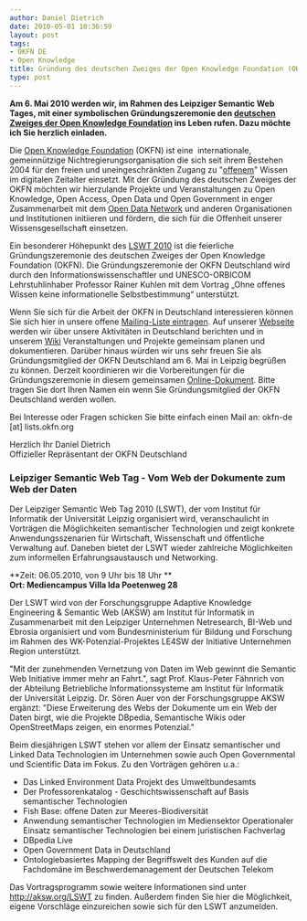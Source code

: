 ```yaml
---
author: Daniel Dietrich
date: 2010-05-01 10:36:59
layout: post
tags:
- OKFN DE
- Open Knowledge
title: Gründung des deutschen Zweiges der Open Knowledge Foundation (OKFN)
type: post
---
```


**Am 6. Mai 2010 werden wir, im Rahmen des Leipziger Semantic Web Tages, mit einer symbolischen Gründungszeremonie den [deutschen Zweiges der Open Knowledge Foundation](//okfn.de) ins Leben rufen. Dazu möchte ich Sie herzlich einladen.**

Die [Open Knowledge Foundation](//okfn.org) (OKFN) ist eine  internationale, gemeinnützige Nichtregierungsorganisation die sich seit ihrem Bestehen 2004 für den freien und uneingeschränkten Zugang zu "[offenem](http://www.opendefinition.org/okd/deutsch/)" Wissen im digitalen Zeitalter einsetzt. Mit der Gründung des deutschen Zweiges der OKFN möchten wir hierzulande Projekte und Veranstaltungen zu Open Knowledge, Open Access, Open Data und Open Government in enger Zusammenarbeit mit dem [Open Data Network](http://opendata-network.org) und anderen Organisationen und Institutionen initiieren und fördern, die sich für die Offenheit unserer Wissensgesellschaft einsetzen.

Ein besonderer Höhepunkt des [LSWT 2010](http://aksw.org/Events/2010/LeipzigerSemanticWebDay) ist die feierliche Gründungszeremonie des deutschen Zweiges der Open Knowledge Foundation (OKFN). Die Gründungszeremonie der OKFN Deutschland wird durch den Informationswissenschaftler und UNESCO-ORBICOM Lehrstuhlinhaber Professor Rainer Kuhlen mit dem Vortrag „Ohne offenes Wissen keine informationelle Selbstbestimmung“ unterstützt.

Wenn Sie sich für die Arbeit der OKFN in Deutschland interessieren können Sie sich hier in unsere offene [Mailing-Liste eintragen](http://lists.okfn.org/mailman/listinfo/okfn-de). Auf unserer [Webseite](//okfn.de) werden wir über unsere Aktivitäten in Deutschland berichten und in unserem [Wiki](http://wiki.okfn.org/de) Veranstaltungen und Projekte gemeinsam planen und dokumentieren. Darüber hinaus würden wir uns sehr freuen Sie als Gründungsmitglied der OKFN Deutschland am 6. Mai in Leipzig begrüßen zu können. Derzeit koordinieren wir die Vorbereitungen für die Gründungszeremonie in diesem gemeinsamen [Online-Dokument](http://opendata.etherpad.com/lswt10). Bitte tragen Sie dort Ihren Namen ein wenn Sie Gründungsmitglied der OKFN Deutschland werden wollen.

Bei Interesse oder Fragen schicken Sie bitte einfach einen Mail an: okfn-de [at] lists.okfn.org

Herzlich Ihr Daniel Dietrich  
Offizieller Repräsentant der OKFN Deutschland

### Leipziger Semantic Web Tag - Vom Web der Dokumente zum Web der Daten

Der Leipziger Semantic Web Tag 2010 (LSWT), der vom Institut für Informatik der Universität Leipzig organisiert wird, veranschaulicht in Vorträgen die Möglichkeiten semantischer Technologien und zeigt konkrete Anwendungsszenarien für Wirtschaft, Wissenschaft und öffentliche Verwaltung auf. Daneben bietet der LSWT wieder zahlreiche Möglichkeiten zum informellen Erfahrungsaustausch und Networking.

**Zeit: 06.05.2010, von 9 Uhr bis 18 Uhr **  
**Ort: Mediencampus Villa Ida Poetenweg 28**

Der LSWT wird von der Forschungsgruppe Adaptive Knowledge Engineering & Semantic Web (AKSW) am Institut für Informatik in Zusammenarbeit mit den Leipziger Unternehmen Netresearch, BI-Web und Ebrosia organisiert und vom Bundesministerium für Bildung und Forschung im Rahmen des WK-Potenzial-Projektes LE4SW der Initiative Unternehmen Region unterstützt.

"Mit der zunehmenden Vernetzung von Daten im Web gewinnt die Semantic Web Initiative immer mehr an Fahrt.", sagt Prof. Klaus-Peter Fähnrich von der Abteilung Betriebliche Informationssysteme am Institut für Informatik der Universität Leipzig. Dr. Sören Auer von der Forschungsgruppe AKSW ergänzt: "Diese Erweiterung des Webs der Dokumente um ein Web der Daten birgt, wie die Projekte DBpedia, Semantische Wikis oder OpenStreetMaps zeigen, ein enormes Potenzial."

Beim diesjährigen LSWT stehen vor allem der Einsatz semantischer und Linked Data Technologien im Unternehmen sowie auch Open Governmental und Scientific Data im Fokus. Zu den Vorträgen gehören u.a.:

  * Das Linked Environment Data Projekt des Umweltbundesamts
  * Der Professorenkatalog - Geschichtswissenschaft auf Basis semantischer Technologien
  * Fish Base: offene Daten zur Meeres-Biodiversität
  * Anwendung semantischer Technologien im Mediensektor Operationaler Einsatz semantischer Technologien bei einem juristischen Fachverlag
  * DBpedia Live
  * Open Government Data in Deutschland
  * Ontologiebasiertes Mapping der Begriffswelt des Kunden auf die Fachdomäne im Beschwerdemanagement der Deutschen Telekom

Das Vortragsprogramm sowie weitere Informationen sind unter <http://aksw.org/LSWT> zu finden. Außerdem finden Sie hier die Möglichkeit, eigene Vorschläge einzureichen sowie sich für den LSWT anzumelden.
